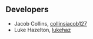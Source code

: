 ## Developers

* Jacob Collins, [collinsjacob127](https://github.com/collinsjacob127)
* Luke Hazelton, [lukehaz](https://github.com/lukehaz)
